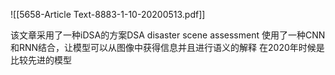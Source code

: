 ![[5658-Article Text-8883-1-10-20200513.pdf]]

该文章采用了一种iDSA的方案DSA disaster scene assessment
使用了一种CNN和RNN结合，让模型可以从图像中获得信息并且进行语义的解释
在2020年时候是比较先进的模型